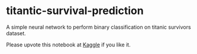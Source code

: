# titantic-survival-prediction

A simple neural network to perform binary classification on titanic survivors dataset.

Please upvote this notebook at [Kaggle](https://www.kaggle.com/gauthampughazh/titanic-survival-prediction-pandas-plotly-keras) if you like it.
